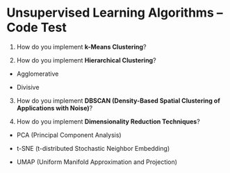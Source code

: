 # Unsupervised Learning Algorithms – Code Test

1. How do you implement **k-Means Clustering**?

2. How do you implement **Hierarchical Clustering**?
  
- Agglomerative  

- Divisive  

3. How do you implement **DBSCAN (Density-Based Spatial Clustering of Applications with Noise)**?

4. How do you implement **Dimensionality Reduction Techniques**?
  
- PCA (Principal Component Analysis)  

- t-SNE (t-distributed Stochastic Neighbor Embedding)  

- UMAP (Uniform Manifold Approximation and Projection)  
